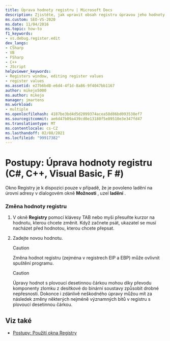 ```yaml
---
title: Úprava hodnoty registru | Microsoft Docs
description: Zjistěte, jak upravit obsah registru úpravou jeho hodnoty v okně Registry (k dispozici pouze v případě, že je povoleno ladění na úrovni adres).
ms.custom: SEO-VS-2020
ms.date: 11/04/2016
ms.topic: how-to
f1_keywords:
- vs.debug.register.edit
dev_langs:
- CSharp
- VB
- FSharp
- C++
- JScript
helpviewer_keywords:
- Registers window, editing register values
- register values
ms.assetid: e27b6bd8-e6d4-4f1d-8a86-9f4047bb1167
author: mikejo5000
ms.author: mikejo
manager: jmartens
ms.workload:
- multiple
ms.openlocfilehash: 4187be3bd4d5d2099374acea58d86bd093538ef7
ms.sourcegitcommit: ae6d47b09a439cd0e13180f5e89510e3e347fd47
ms.translationtype: MT
ms.contentlocale: cs-CZ
ms.lasthandoff: 02/08/2021
ms.locfileid: "99917382"
---
```

# <a name="how-to-edit-a-register-value-c-c-visual-basic-f"></a>Postupy: Úprava hodnoty registru (C#, C++, Visual Basic, F #)

Okno Registry je k dispozici pouze v případě, že je povoleno ladění na úrovni adresy v dialogovém okně **Možnosti** , uzel **ladění** .

### <a name="to-change-the-value-of-a-register"></a>Změna hodnoty registru

1. V okně **Registry** pomocí klávesy TAB nebo myši přesuňte kurzor na hodnotu, kterou chcete změnit. Když začnete psát, ukazatel se musí nacházet před hodnotou, kterou chcete přepsat.

2. Zadejte novou hodnotu.

    > [!CAUTION]
    > Změna hodnot registru (zejména v registrech EIP a EBP) může ovlivnit spuštění programu.

    > [!CAUTION]
    > Úpravy hodnot s plovoucí desetinnou čárkou mohou díky převodu komponenty zlomku z desítkové do binární soustavy způsobit drobné nepřesnosti. Dokonce i zdánlivě neškodného úpravy můžou mít za následek změny některých nejméně významných bitů v registru s plovoucí desetinnou čárkou.

## <a name="see-also"></a>Viz také
- [Postupy: Použití okna Registry](../debugger/how-to-use-the-registers-window.md)